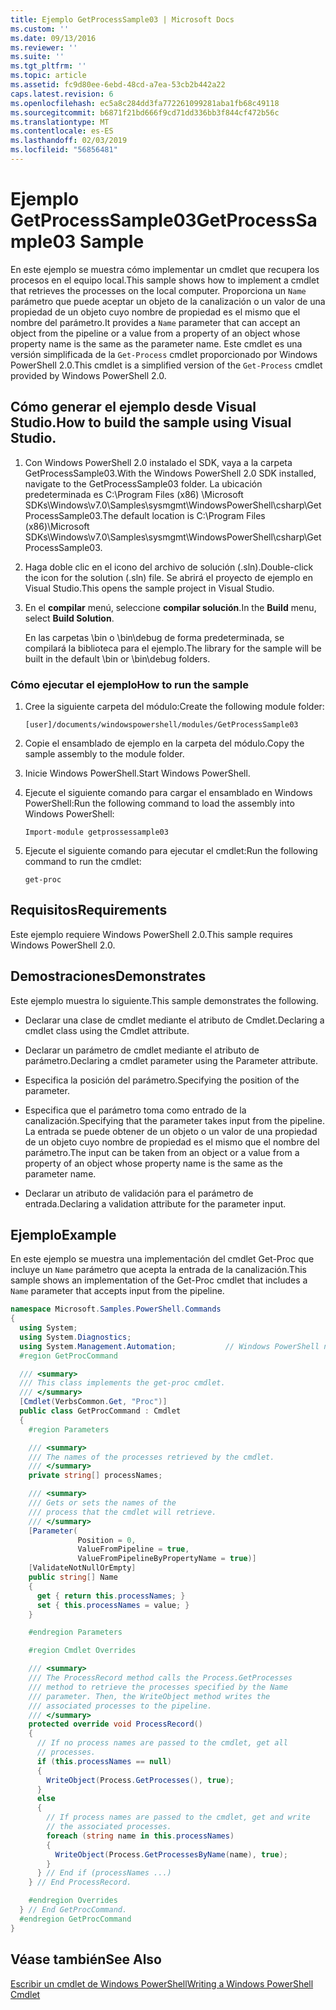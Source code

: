 ```yaml
---
title: Ejemplo GetProcessSample03 | Microsoft Docs
ms.custom: ''
ms.date: 09/13/2016
ms.reviewer: ''
ms.suite: ''
ms.tgt_pltfrm: ''
ms.topic: article
ms.assetid: fc9d80ee-6ebd-48cd-a7ea-53cb2b442a22
caps.latest.revision: 6
ms.openlocfilehash: ec5a8c284dd3fa772261099281aba1fb68c49118
ms.sourcegitcommit: b6871f21bd666f9cd71dd336bb3f844cf472b56c
ms.translationtype: MT
ms.contentlocale: es-ES
ms.lasthandoff: 02/03/2019
ms.locfileid: "56856481"
---
```

# <a name="getprocesssample03-sample"></a><span data-ttu-id="2bedf-102">Ejemplo GetProcessSample03</span><span class="sxs-lookup"><span data-stu-id="2bedf-102">GetProcessSample03 Sample</span></span>

<span data-ttu-id="2bedf-103">En este ejemplo se muestra cómo implementar un cmdlet que recupera los procesos en el equipo local.</span><span class="sxs-lookup"><span data-stu-id="2bedf-103">This sample shows how to implement a cmdlet that retrieves the processes on the local computer.</span></span> <span data-ttu-id="2bedf-104">Proporciona un `Name` parámetro que puede aceptar un objeto de la canalización o un valor de una propiedad de un objeto cuyo nombre de propiedad es el mismo que el nombre del parámetro.</span><span class="sxs-lookup"><span data-stu-id="2bedf-104">It provides a `Name` parameter that can accept an object from the pipeline or a value from a property of an object whose property name is the same as the parameter name.</span></span> <span data-ttu-id="2bedf-105">Este cmdlet es una versión simplificada de la `Get-Process` cmdlet proporcionado por Windows PowerShell 2.0.</span><span class="sxs-lookup"><span data-stu-id="2bedf-105">This cmdlet is a simplified version of the `Get-Process` cmdlet provided by Windows PowerShell 2.0.</span></span>

## <a name="how-to-build-the-sample-using-visual-studio"></a><span data-ttu-id="2bedf-106">Cómo generar el ejemplo desde Visual Studio.</span><span class="sxs-lookup"><span data-stu-id="2bedf-106">How to build the sample using Visual Studio.</span></span>

1. <span data-ttu-id="2bedf-107">Con Windows PowerShell 2.0 instalado el SDK, vaya a la carpeta GetProcessSample03.</span><span class="sxs-lookup"><span data-stu-id="2bedf-107">With the Windows PowerShell 2.0 SDK installed, navigate to the GetProcessSample03 folder.</span></span> <span data-ttu-id="2bedf-108">La ubicación predeterminada es C:\Program Files (x86) \Microsoft SDKs\Windows\v7.0\Samples\sysmgmt\WindowsPowerShell\csharp\GetProcessSample03.</span><span class="sxs-lookup"><span data-stu-id="2bedf-108">The default location is C:\Program Files (x86)\Microsoft SDKs\Windows\v7.0\Samples\sysmgmt\WindowsPowerShell\csharp\GetProcessSample03.</span></span>

2. <span data-ttu-id="2bedf-109">Haga doble clic en el icono del archivo de solución (.sln).</span><span class="sxs-lookup"><span data-stu-id="2bedf-109">Double-click the icon for the solution (.sln) file.</span></span> <span data-ttu-id="2bedf-110">Se abrirá el proyecto de ejemplo en Visual Studio.</span><span class="sxs-lookup"><span data-stu-id="2bedf-110">This opens the sample project in Visual Studio.</span></span>

3. <span data-ttu-id="2bedf-111">En el **compilar** menú, seleccione **compilar solución**.</span><span class="sxs-lookup"><span data-stu-id="2bedf-111">In the **Build** menu, select **Build Solution**.</span></span>

    <span data-ttu-id="2bedf-112">En las carpetas \bin o \bin\debug de forma predeterminada, se compilará la biblioteca para el ejemplo.</span><span class="sxs-lookup"><span data-stu-id="2bedf-112">The library for the sample will be built in the default \bin or \bin\debug folders.</span></span>

### <a name="how-to-run-the-sample"></a><span data-ttu-id="2bedf-113">Cómo ejecutar el ejemplo</span><span class="sxs-lookup"><span data-stu-id="2bedf-113">How to run the sample</span></span>

1. <span data-ttu-id="2bedf-114">Cree la siguiente carpeta del módulo:</span><span class="sxs-lookup"><span data-stu-id="2bedf-114">Create the following module folder:</span></span>

    `[user]/documents/windowspowershell/modules/GetProcessSample03`

2. <span data-ttu-id="2bedf-115">Copie el ensamblado de ejemplo en la carpeta del módulo.</span><span class="sxs-lookup"><span data-stu-id="2bedf-115">Copy the sample assembly to the module folder.</span></span>

3. <span data-ttu-id="2bedf-116">Inicie Windows PowerShell.</span><span class="sxs-lookup"><span data-stu-id="2bedf-116">Start Windows PowerShell.</span></span>

4. <span data-ttu-id="2bedf-117">Ejecute el siguiente comando para cargar el ensamblado en Windows PowerShell:</span><span class="sxs-lookup"><span data-stu-id="2bedf-117">Run the following command to load the assembly into Windows PowerShell:</span></span>

    `Import-module getprossessample03`

5. <span data-ttu-id="2bedf-118">Ejecute el siguiente comando para ejecutar el cmdlet:</span><span class="sxs-lookup"><span data-stu-id="2bedf-118">Run the following command to run the cmdlet:</span></span>

    `get-proc`

## <a name="requirements"></a><span data-ttu-id="2bedf-119">Requisitos</span><span class="sxs-lookup"><span data-stu-id="2bedf-119">Requirements</span></span>

<span data-ttu-id="2bedf-120">Este ejemplo requiere Windows PowerShell 2.0.</span><span class="sxs-lookup"><span data-stu-id="2bedf-120">This sample requires Windows PowerShell 2.0.</span></span>

## <a name="demonstrates"></a><span data-ttu-id="2bedf-121">Demostraciones</span><span class="sxs-lookup"><span data-stu-id="2bedf-121">Demonstrates</span></span>

<span data-ttu-id="2bedf-122">Este ejemplo muestra lo siguiente.</span><span class="sxs-lookup"><span data-stu-id="2bedf-122">This sample demonstrates the following.</span></span>

- <span data-ttu-id="2bedf-123">Declarar una clase de cmdlet mediante el atributo de Cmdlet.</span><span class="sxs-lookup"><span data-stu-id="2bedf-123">Declaring a cmdlet class using the Cmdlet attribute.</span></span>

- <span data-ttu-id="2bedf-124">Declarar un parámetro de cmdlet mediante el atributo de parámetro.</span><span class="sxs-lookup"><span data-stu-id="2bedf-124">Declaring a cmdlet parameter using the Parameter attribute.</span></span>

- <span data-ttu-id="2bedf-125">Especifica la posición del parámetro.</span><span class="sxs-lookup"><span data-stu-id="2bedf-125">Specifying the position of the parameter.</span></span>

- <span data-ttu-id="2bedf-126">Especifica que el parámetro toma como entrado de la canalización.</span><span class="sxs-lookup"><span data-stu-id="2bedf-126">Specifying that the parameter takes input from the pipeline.</span></span> <span data-ttu-id="2bedf-127">La entrada se puede obtener de un objeto o un valor de una propiedad de un objeto cuyo nombre de propiedad es el mismo que el nombre del parámetro.</span><span class="sxs-lookup"><span data-stu-id="2bedf-127">The input can be taken from an object or a value from a property of an object whose property name is the same as the parameter name.</span></span>

- <span data-ttu-id="2bedf-128">Declarar un atributo de validación para el parámetro de entrada.</span><span class="sxs-lookup"><span data-stu-id="2bedf-128">Declaring a validation attribute for the parameter input.</span></span>

## <a name="example"></a><span data-ttu-id="2bedf-129">Ejemplo</span><span class="sxs-lookup"><span data-stu-id="2bedf-129">Example</span></span>

<span data-ttu-id="2bedf-130">En este ejemplo se muestra una implementación del cmdlet Get-Proc que incluye un `Name` parámetro que acepta la entrada de la canalización.</span><span class="sxs-lookup"><span data-stu-id="2bedf-130">This sample shows an implementation of the Get-Proc cmdlet that includes a `Name` parameter that accepts input from the pipeline.</span></span>

```csharp
namespace Microsoft.Samples.PowerShell.Commands
{
  using System;
  using System.Diagnostics;
  using System.Management.Automation;           // Windows PowerShell namespace
  #region GetProcCommand

  /// <summary>
  /// This class implements the get-proc cmdlet.
  /// </summary>
  [Cmdlet(VerbsCommon.Get, "Proc")]
  public class GetProcCommand : Cmdlet
  {
    #region Parameters

    /// <summary>
    /// The names of the processes retrieved by the cmdlet.
    /// </summary>
    private string[] processNames;

    /// <summary>
    /// Gets or sets the names of the
    /// process that the cmdlet will retrieve.
    /// </summary>
    [Parameter(
               Position = 0,
               ValueFromPipeline = true,
               ValueFromPipelineByPropertyName = true)]
    [ValidateNotNullOrEmpty]
    public string[] Name
    {
      get { return this.processNames; }
      set { this.processNames = value; }
    }

    #endregion Parameters

    #region Cmdlet Overrides

    /// <summary>
    /// The ProcessRecord method calls the Process.GetProcesses
    /// method to retrieve the processes specified by the Name
    /// parameter. Then, the WriteObject method writes the
    /// associated processes to the pipeline.
    /// </summary>
    protected override void ProcessRecord()
    {
      // If no process names are passed to the cmdlet, get all
      // processes.
      if (this.processNames == null)
      {
        WriteObject(Process.GetProcesses(), true);
      }
      else
      {
        // If process names are passed to the cmdlet, get and write
        // the associated processes.
        foreach (string name in this.processNames)
        {
          WriteObject(Process.GetProcessesByName(name), true);
        }
      } // End if (processNames ...)
    } // End ProcessRecord.

    #endregion Overrides
  } // End GetProcCommand.
  #endregion GetProcCommand
}
```

## <a name="see-also"></a><span data-ttu-id="2bedf-131">Véase también</span><span class="sxs-lookup"><span data-stu-id="2bedf-131">See Also</span></span>

[<span data-ttu-id="2bedf-132">Escribir un cmdlet de Windows PowerShell</span><span class="sxs-lookup"><span data-stu-id="2bedf-132">Writing a Windows PowerShell Cmdlet</span></span>](./writing-a-windows-powershell-cmdlet.md)
